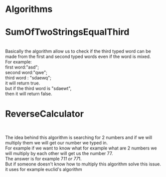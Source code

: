 # Algorithms


<h1>SumOfTwoStringsEqualThird</h1> <br>
Basically the algorithm allow us to check if the third typed word can be made from the first and second typed words even if the word is mixed.<br>
For example:<br>
first word:"asd";<br>
second word:"qwe";<br>
third word : "sdaewq";<br>
it will return true.<br>
but if the third word is "sdaewt",<br>
then it will return false.<br>


<h1>ReverseCalculator</h1><br>

The idea behind this algorithm is searching for 2 numbers and if we will multiply them we will get our number we typed in.<br>
For example if we want to know what for example what are 2 numbers we will multiply by each other will get us the number 77.<br>
The answer is for example 7*11 or 77*1.<br>
But if someone doesn't know how to multiply this algorithm solve this issue.<br>
it uses for example euclid's algorithm<br>


